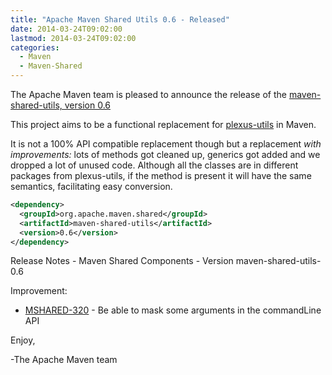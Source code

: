 ```yaml
---
title: "Apache Maven Shared Utils 0.6 - Released"
date: 2014-03-24T09:02:00
lastmod: 2014-03-24T09:02:00
categories:
  - Maven
  - Maven-Shared
---
```

The Apache Maven team is pleased to announce the release of the 
[maven-shared-utils, version 0.6](http://maven.apache.org/shared/maven-shared-utils/)

This project aims to be a functional replacement for
[plexus-utils](http://plexus.codehaus.org/plexus-utils) in Maven.

It is not a 100% API compatible replacement though but a replacement
*with improvements:*
lots of methods got cleaned up, generics got added and we dropped a
lot of unused code. Although all
the classes are in different packages from plexus-utils, if the method
is present it will have the same
semantics, facilitating easy conversion.

```xml
<dependency>
  <groupId>org.apache.maven.shared</groupId>
  <artifactId>maven-shared-utils</artifactId>
  <version>0.6</version>
</dependency>
``` 

<!-- more -->

Release Notes - Maven Shared Components - Version maven-shared-utils-0.6

Improvement:

 * [MSHARED-320](https://issues.apache.org/jira/browse/MSHARED-320) - Be able to mask some arguments in the commandLine API

Enjoy,

-The Apache Maven team
